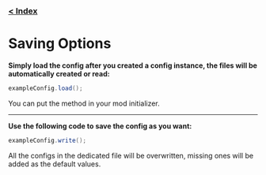 ### [< Index](Index.md)

# Saving Options

**Simply load the config after you created a config instance, the files will be automatically created or read:**

```java
exampleConfig.load();
```

You can put the method in your mod initializer.

***

**Use the following code to save the config as you want:**

```java
exampleConfig.write();
```

All the configs in the dedicated file will be overwritten, missing ones will be added as the default values.
